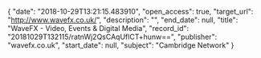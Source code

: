 {
  "date": "2018-10-29T13:21:15.483910", 
  "open_access": true, 
  "target_url": "http://www.wavefx.co.uk/", 
  "description": "", 
  "end_date": null, 
  "title": "WaveFX - Video, Events & Digital Media", 
  "record_id": "20181029T132115/ratnWj2QsCAqUflCT+hunw==", 
  "publisher": "wavefx.co.uk", 
  "start_date": null, 
  "subject": "Cambridge Network"
}

